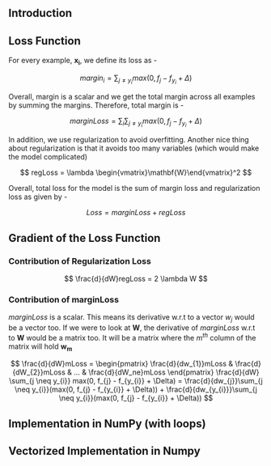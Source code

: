 

## Introduction

## Loss Function

For every example, $\mathbf{x_{i}}$, we define its loss as -

$$
margin_{i} = \sum_{j \neq y_{i}} max(0, f_{j} - f_{y_{i}} + \Delta)
$$

Overall, margin is a scalar and we get the total margin across all examples by summing the margins. Therefore, total margin is -

$$
marginLoss = \sum_{i} \sum_{j \neq y_{i}} max(0, f_{j} - f_{y_{i}} + \Delta)
$$

In addition, we use regularization to avoid overfitting. Another nice thing about regularization is that it avoids too many variables (which would make the model complicated)

$$
regLoss = \lambda \begin{vmatrix}\mathbf{W}\end{vmatrix}^2
$$

Overall, total loss for the model is the sum of margin loss and regularization loss as given by -

$$
Loss = marginLoss + regLoss
$$

## Gradient of the Loss Function

### Contribution of Regularization Loss

$$
\frac{d}{dW}regLoss = 2 \lambda W
$$

### Contribution of marginLoss

$marginLoss$ is a scalar. This means its derivative w.r.t to a vector $w_{j}$ would be a vector too. If we were to look at $\mathbf{W}$, the derivative of $marginLoss$ w.r.t to $\mathbf{W}$ would be a matrix too. It will be a matrix where the $m^{th}$ column of the matrix will hold $\mathbf{w_{m}}$

$$
\frac{d}{dW}mLoss = \begin{pmatrix} \frac{d}{dw_{1}}mLoss & \frac{d}{dW_{2}}mLoss & ... & \frac{d}{dW_ne}mLoss \end{pmatrix}
\frac{d}{dW} \sum_{j \neq y_{i}} max(0, f_{j} - f_{y_{i}} + \Delta) = \frac{d}{dw_{j}}\sum_{j \neq y_{i}}(max(0, f_{j} - f_{y_{i}} + \Delta)) + \frac{d}{dw_{y_{i}}}\sum_{j \neq y_{i}}(max(0, f_{j} - f_{y_{i}} + \Delta))
$$



## Implementation in NumPy (with loops)

## Vectorized Implementation in Numpy
